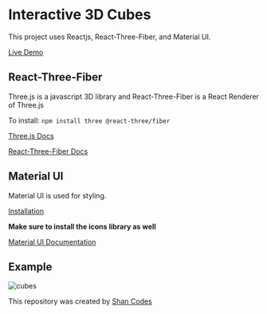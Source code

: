 # Interactive 3D Cubes

This project uses Reactjs, React-Three-Fiber, and Material UI. 

[Live Demo](https://3d-cubes-shan-codes.netlify.app/)

## React-Three-Fiber

Three.js is a javascript 3D library and React-Three-Fiber is a React Renderer of Three.js

To install: `npm install three @react-three/fiber`

[Three.js Docs](https://threejs.org/docs/index.html#manual/en/introduction/Creating-a-scene)

[React-Three-Fiber Docs](https://docs.pmnd.rs/react-three-fiber/getting-started/introduction)

## Material UI

Material UI is used for styling. 

[Installation](https://mui.com/material-ui/getting-started/installation/)

**Make sure to install the icons library as well**

[Material UI Documentation](https://mui.com/material-ui/getting-started/overview/)

## Example

![cubes](https://user-images.githubusercontent.com/87050550/185448945-c274e3fc-03f6-45d3-a534-a259064c3920.PNG)

This repository was created by [Shan Codes](https://shancodes.com/)
